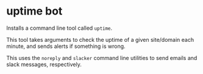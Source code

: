 # uptime bot

Installs a command line tool called `uptime`.

This tool takes arguments to check the uptime of a given site/domain
each minute, and sends alerts if something is wrong.

This uses the `noreply` and `slacker` command line utilities
to send emails and slack messages, respectively.

